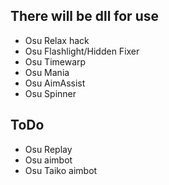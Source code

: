 ## There will be dll for use

* Osu Relax hack
* Osu Flashlight/Hidden Fixer
* Osu Timewarp
* Osu Mania
* Osu AimAssist
* Osu Spinner

## ToDo

* Osu Replay
* Osu aimbot
* Osu Taiko aimbot
